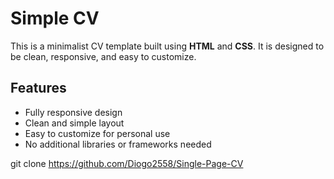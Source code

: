 # Simple CV

This is a minimalist CV template built using **HTML** and **CSS**. It is designed to be clean, responsive, and easy to customize.

## Features

- Fully responsive design
- Clean and simple layout
- Easy to customize for personal use
- No additional libraries or frameworks needed


git clone https://github.com/Diogo2558/Single-Page-CV
